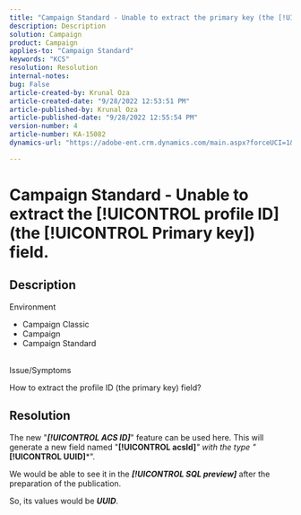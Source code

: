 ```yaml
---
title: "Campaign Standard - Unable to extract the primary key (the [!UICONTROL primary key]) field."
description: Description
solution: Campaign
product: Campaign
applies-to: "Campaign Standard"
keywords: "KCS"
resolution: Resolution
internal-notes: 
bug: False
article-created-by: Krunal Oza
article-created-date: "9/28/2022 12:53:51 PM"
article-published-by: Krunal Oza
article-published-date: "9/28/2022 12:55:54 PM"
version-number: 4
article-number: KA-15082
dynamics-url: "https://adobe-ent.crm.dynamics.com/main.aspx?forceUCI=1&pagetype=entityrecord&etn=knowledgearticle&id=cc453797-2c3f-ed11-9db1-000d3a5c1bcc"

---
```

# Campaign Standard - Unable to extract the [!UICONTROL profile ID] (the [!UICONTROL Primary key]) field.

## Description

Environment<br>


- Campaign Classic
- Campaign
- Campaign Standard



<br>Issue/Symptoms<br>


How to extract the profile ID (the primary key) field?


## Resolution


The new "<b>*[!UICONTROL ACS ID]</b>*" feature can be used here. This will generate a new field named "<b>[!UICONTROL acsId]</b>*" with the type "<b>*[!UICONTROL UUID]</b>*".

 We would be able to see it in the <b>*[!UICONTROL SQL preview]</b>* after the preparation of the publication.

 So, its values would be <b>*UUID</b>*.
